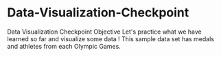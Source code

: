 # Data-Visualization-Checkpoint
Data Visualization Checkpoint
Objective
Let's practice what we have learned so far and visualize some data ! This sample data set has medals and athletes from each Olympic Games.
